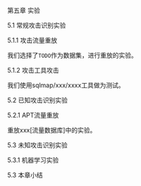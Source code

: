 第五章 实验

5.1 常规攻击识别实验

5.1.1 攻击流量重放

我们选择了``TODO``作为数据集，进行重放的实验。

5.1.2 攻击工具攻击

我们使用sqlmap/xxx/xxxx工具做为测试。

5.2 已知攻击识别实验

5.2.1 APT流量重放

重放xxx[流量数据库]中的实验。

5.3 未知攻击识别实验

5.3.1 机器学习实验

5.3 本章小结

